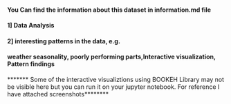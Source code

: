 
#### You Can find the information about this dataset in information.md file

#### 1] Data Analysis
#### 2] interesting patterns in the data, e.g. 
#### weather seasonality, poorly performing parts,Interactive visualization, Pattern findings
******* Some of the interactive visualiztions using BOOKEH Library may not be visible here but you can run it on your jupyter notebook.
For reference I have attached screenshots********

